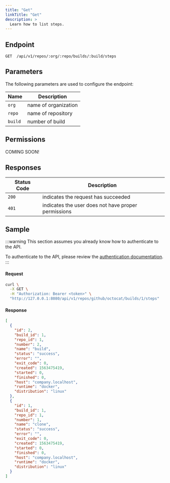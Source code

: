 ```yaml
---
title: "Get"
linkTitle: "Get"
description: >
  Learn how to list steps.
---
```


## Endpoint

```
GET  /api/v1/repos/:org/:repo/builds/:build/steps
```

## Parameters

The following parameters are used to configure the endpoint:

| Name    | Description          |
| ------- | -------------------- |
| `org`   | name of organization |
| `repo`  | name of repository   |
| `build` | number of build      |

## Permissions

COMING SOON!

## Responses

| Status Code | Description                                         |
| ----------- | --------------------------------------------------- |
| `200`       | indicates the request has succeeded                 |
| `401`       | indicates the user does not have proper permissions |

## Sample

:::warning
This section assumes you already know how to authenticate to the API.

To authenticate to the API, please review the [authentication documentation](/docs/reference/api/authentication/).
:::

#### Request

```sh
curl \
  -X GET \
  -H "Authorization: Bearer <token>" \
  "http://127.0.0.1:8080/api/v1/repos/github/octocat/builds/1/steps"
```

#### Response

```json
[
  {
    "id": 2,
    "build_id": 1,
    "repo_id": 1,
    "number": 2,
    "name": "build",
    "status": "success",
    "error": "",
    "exit_code": 0,
    "created": 1563475419,
    "started": 0,
    "finished": 0,
    "host": "company.localhost",
    "runtime": "docker",
    "distribution": "linux"
  },
  {
    "id": 1,
    "build_id": 1,
    "repo_id": 1,
    "number": 1,
    "name": "clone",
    "status": "success",
    "error": "",
    "exit_code": 0,
    "created": 1563475419,
    "started": 0,
    "finished": 0,
    "host": "company.localhost",
    "runtime": "docker",
    "distribution": "linux"
  }
]
```
